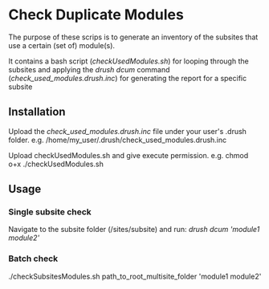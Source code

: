 # Check Duplicate Modules
The purpose of these scrips is to generate an inventory of the subsites that use a certain (set of) module(s).

It contains a bash script (*checkUsedModules.sh*) for looping through the subsites and applying the *drush dcum* command (*check_used_modules.drush.inc*) for generating the report for a specific subsite

## Installation
Upload the *check_used_modules.drush.inc* file under your user's .drush folder. e.g. /home/my_user/.drush/check_used_modules.drush.inc

Upload checkUsedModules.sh and give execute permission. e.g. chmod o+x ./checkUsedModules.sh

## Usage
### Single subsite check
Navigate to the subsite folder (/sites/subsite) and run: *drush dcum 'module1 module2'*

### Batch check
./checkSubsitesModules.sh path_to_root_multisite_folder 'module1 module2'
